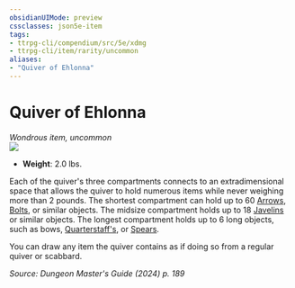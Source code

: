 ```yaml
---
obsidianUIMode: preview
cssclasses: json5e-item
tags:
- ttrpg-cli/compendium/src/5e/xdmg
- ttrpg-cli/item/rarity/uncommon
aliases: 
- "Quiver of Ehlonna"
---
```

# Quiver of Ehlonna
*Wondrous item, uncommon*  
![](2-Mechanics/CLI/items/img/quiver-of-ehlonna.webp#right)

- **Weight**: 2.0 lbs.

Each of the quiver's three compartments connects to an extradimensional space that allows the quiver to hold numerous items while never weighing more than 2 pounds. The shortest compartment can hold up to 60 [Arrows](2-Mechanics/CLI/items/arrow-xphb.md), [Bolts](2-Mechanics/CLI/items/bolt-xphb.md), or similar objects. The midsize compartment holds up to 18 [Javelins](2-Mechanics/CLI/items/javelin-xphb.md) or similar objects. The longest compartment holds up to 6 long objects, such as bows, [Quarterstaff's](2-Mechanics/CLI/items/quarterstaff-xphb.md), or [Spears](2-Mechanics/CLI/items/spear-xphb.md).

You can draw any item the quiver contains as if doing so from a regular quiver or scabbard.

*Source: Dungeon Master's Guide (2024) p. 189*